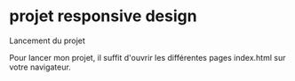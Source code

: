 # projet responsive design

Lancement du projet


Pour lancer mon projet, il suffit d'ouvrir les différentes pages index.html sur votre navigateur.
